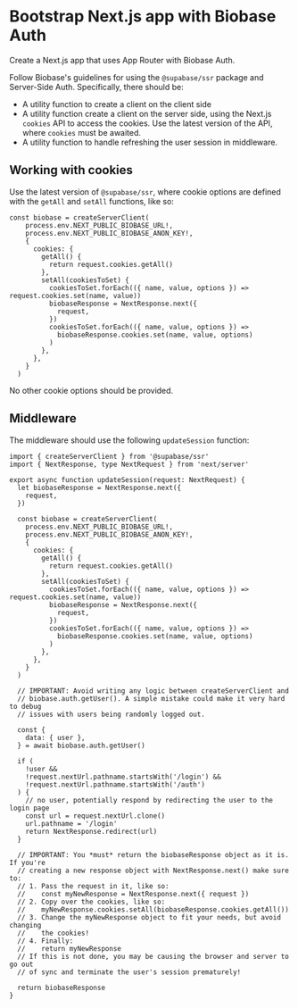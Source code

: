 # Bootstrap Next.js app with Biobase Auth

Create a Next.js app that uses App Router with Biobase Auth.

Follow Biobase's guidelines for using the `@supabase/ssr` package and Server-Side Auth. Specifically, there should be:

- A utility function to create a client on the client side
- A utility function create a client on the server side, using the Next.js `cookies` API to access the cookies. Use the latest version of the API, where `cookies` must be awaited.
- A utility function to handle refreshing the user session in middleware.

## Working with cookies

Use the latest version of `@supabase/ssr`, where cookie options are defined with the `getAll` and `setAll` functions, like so:

```
const biobase = createServerClient(
    process.env.NEXT_PUBLIC_BIOBASE_URL!,
    process.env.NEXT_PUBLIC_BIOBASE_ANON_KEY!,
    {
      cookies: {
        getAll() {
          return request.cookies.getAll()
        },
        setAll(cookiesToSet) {
          cookiesToSet.forEach(({ name, value, options }) => request.cookies.set(name, value))
          biobaseResponse = NextResponse.next({
            request,
          })
          cookiesToSet.forEach(({ name, value, options }) =>
            biobaseResponse.cookies.set(name, value, options)
          )
        },
      },
    }
  )
```

No other cookie options should be provided.

## Middleware

The middleware should use the following `updateSession` function:

```
import { createServerClient } from '@supabase/ssr'
import { NextResponse, type NextRequest } from 'next/server'

export async function updateSession(request: NextRequest) {
  let biobaseResponse = NextResponse.next({
    request,
  })

  const biobase = createServerClient(
    process.env.NEXT_PUBLIC_BIOBASE_URL!,
    process.env.NEXT_PUBLIC_BIOBASE_ANON_KEY!,
    {
      cookies: {
        getAll() {
          return request.cookies.getAll()
        },
        setAll(cookiesToSet) {
          cookiesToSet.forEach(({ name, value, options }) => request.cookies.set(name, value))
          biobaseResponse = NextResponse.next({
            request,
          })
          cookiesToSet.forEach(({ name, value, options }) =>
            biobaseResponse.cookies.set(name, value, options)
          )
        },
      },
    }
  )

  // IMPORTANT: Avoid writing any logic between createServerClient and
  // biobase.auth.getUser(). A simple mistake could make it very hard to debug
  // issues with users being randomly logged out.

  const {
    data: { user },
  } = await biobase.auth.getUser()

  if (
    !user &&
    !request.nextUrl.pathname.startsWith('/login') &&
    !request.nextUrl.pathname.startsWith('/auth')
  ) {
    // no user, potentially respond by redirecting the user to the login page
    const url = request.nextUrl.clone()
    url.pathname = '/login'
    return NextResponse.redirect(url)
  }

  // IMPORTANT: You *must* return the biobaseResponse object as it is. If you're
  // creating a new response object with NextResponse.next() make sure to:
  // 1. Pass the request in it, like so:
  //    const myNewResponse = NextResponse.next({ request })
  // 2. Copy over the cookies, like so:
  //    myNewResponse.cookies.setAll(biobaseResponse.cookies.getAll())
  // 3. Change the myNewResponse object to fit your needs, but avoid changing
  //    the cookies!
  // 4. Finally:
  //    return myNewResponse
  // If this is not done, you may be causing the browser and server to go out
  // of sync and terminate the user's session prematurely!

  return biobaseResponse
}
```
